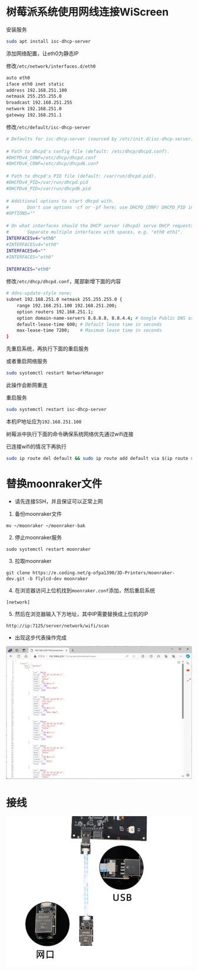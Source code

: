 # 树莓派系统使用网线连接WiScreen

安装服务

```bash
sudo apt install isc-dhcp-server
```

添加网络配置，让eth0为静态IP

修改`/etc/network/interfaces.d/eth0`

```bash
auto eth0
iface eth0 inet static
address 192.168.251.100
netmask 255.255.255.0
broadcast 192.168.251.255
network 192.168.251.0
gateway 192.168.251.1
```

修改`/etc/default/isc-dhcp-server`

```bash
# Defaults for isc-dhcp-server (sourced by /etc/init.d/isc-dhcp-server)

# Path to dhcpd's config file (default: /etc/dhcp/dhcpd.conf).
#DHCPDv4_CONF=/etc/dhcp/dhcpd.conf
#DHCPDv6_CONF=/etc/dhcp/dhcpd6.conf

# Path to dhcpd's PID file (default: /var/run/dhcpd.pid).
#DHCPDv4_PID=/var/run/dhcpd.pid
#DHCPDv6_PID=/var/run/dhcpd6.pid

# Additional options to start dhcpd with.
#       Don't use options -cf or -pf here; use DHCPD_CONF/ DHCPD_PID instead
#OPTIONS=""

# On what interfaces should the DHCP server (dhcpd) serve DHCP requests?
#       Separate multiple interfaces with spaces, e.g. "eth0 eth1".
INTERFACESv4="eth0"
#INTERFACESv4="eth0"
INTERFACESv6=""
#INTERFACES="eth0"

INTERFACES="eth0"
```

修改`/etc/dhcp/dhcpd.conf`，尾部新增下面的内容

```bash
# ddns-update-style none;
subnet 192.168.251.0 netmask 255.255.255.0 {
    range 192.168.251.100 192.168.251.200;
    option routers 192.168.251.1;
    option domain-name-servers 8.8.8.8, 8.8.4.4; # Google Public DNS as an example
    default-lease-time 600; # Default lease time in seconds
    max-lease-time 7200;    # Maximum lease time in seconds
}
```

先重启系统，再执行下面的重启服务

或者重启网络服务

```bash
sudo systemctl restart NetworkManager
```

此操作会断网重连

重启服务

```bash
sudo systemctl restart isc-dhcp-server
```

本机IP地址应为`192.168.251.100`

树莓派中执行下面的命令确保系统网络优先通过wifi连接

已连接wifi的情况下再执行

```bash
sudo ip route del default && sudo ip route add default via $(ip route show dev wlan0 | grep 'default via' | awk 'NR==1 {print $3}') dev wlan0
```

# 替换moonraker文件

* 请先连接SSH，并且保证可以正常上网

1. 备份moonraker文件

```
mv ~/moonraker ~/moonraker-bak
```

2. 停止moonraker服务

```
sudo systemctl restart moonraker
```

3. 拉取moonraker

```
git clone https://e.coding.net/g-ofpa1390/3D-Printers/moonraker-dev.git -b flylcd-dev moonraker
```

4. 在浏览器访问上位机找到`moonraker.conf`添加，然后重启系统

```
[network]
```

5. 然后在浏览器输入下方地址，其中IP需要替换成上位机的IP

```
http://ip:7125/server/network/wifi/scan
```

* 出现这步代表操作完成

![moonraker](../../images/boards/fly_WiScreen/moonraker.png)

# 接线

![rj45](../../images/boards/fly_WiScreen/rj45.png)
